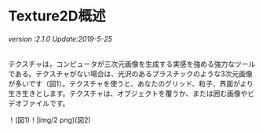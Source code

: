 # Texture2D概述

###### *version :2.1.0   Update:2019-5-25*

テクスチャは，コンピュータが三次元画像を生成する実感を強める強力なツールである。テクスチャがない場合は、光沢のあるプラスチックのような3次元画像が多いです（図1）。テクスチャを使うと、あなたのグリッド、粒子、界面がより生き生きとします。テクスチャは、オブジェクトを覆うか、または囲む画像やビデオファイルです。

！[](img/1.png)(図1)！[img/2 png)(図2)

